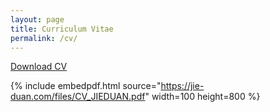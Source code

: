 ```yaml
---
layout: page
title: Curriculum Vitae
permalink: /cv/
---
```

<a href="https://jie-duan.com/files/CV_JIEDUAN.pdf" target="_blank"><i class="fas fa-file-pdf"></i> Download CV</a>


<!--[Download CV](https://www.dropbox.com/s/yo22ne8o7jvvtwx/CV_JIEDUAN.pdf?dl=0) -->

{% include embedpdf.html source="https://jie-duan.com/files/CV_JIEDUAN.pdf" width=100 height=800 %}
